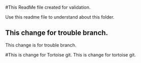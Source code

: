 #This ReadMe file created for validation.

Use this readme file to understand about this folder.
## This change for trouble branch.
This change is for trouble branch.


#This is change for Tortoise git.
This is change for tortoise git.
